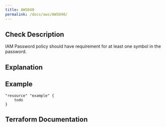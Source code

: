 ```yaml
---
title: AWS040
permalink: /docs/aws/AWS040/
---
```



## Check Description

IAM Password policy should have requirement for at least one symbol in the password.

## Explanation

## Example

```
"resource" "example" {
	todo
}
```

## Terraform Documentation
